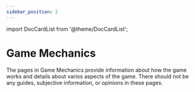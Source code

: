 ```yaml
---
sidebar_position: 2
---
```


import DocCardList from '@theme/DocCardList';

# Game Mechanics

The pages in Game Mechanics provide information about how the game works and details about varios aspects of the game. There should not be any guides, subjective information, or opinions in these pages. 

<DocCardList />